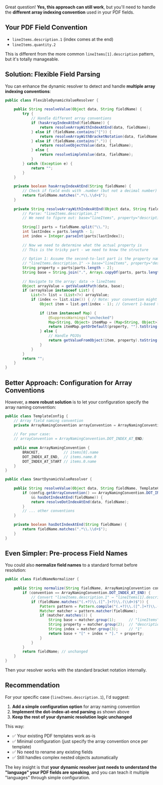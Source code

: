 Great question! **Yes, this approach can still work**, but you'll need to handle the **different array indexing convention** used in your PDF fields.

## Your PDF Field Convention
- `lineItems.description.1` (index comes at the end)
- `lineItems.quantity.2` 

This is different from the more common `lineItems[1].description` pattern, but it's totally manageable.

## Solution: Flexible Field Parsing

You can enhance the dynamic resolver to detect and handle **multiple array indexing conventions**:

```java
public class FlexibleDynamicValueResolver {
    
    public String resolveValue(Object data, String fieldName) {
        try {
            // Handle different array conventions
            if (hasArrayIndexAtEnd(fieldName)) {
                return resolveArrayWithIndexAtEnd(data, fieldName);
            } else if (fieldName.contains("[")) {
                return resolveArrayWithBracketNotation(data, fieldName);
            } else if (fieldName.contains(".")) {
                return resolveObjectValue(data, fieldName);
            } else {
                return resolveSimpleValue(data, fieldName);
            }
        } catch (Exception e) {
            return "";
        }
    }
    
    private boolean hasArrayIndexAtEnd(String fieldName) {
        // Check if field ends with .number (but not a decimal number)
        return fieldName.matches(".*\\.\\d+$");
    }
    
    private String resolveArrayWithIndexAtEnd(Object data, String fieldName) {
        // Parse: "lineItems.description.1" 
        // We need to figure out: base="lineItems", property="description", index=1
        
        String[] parts = fieldName.split("\\.");
        int lastIndex = parts.length - 1;
        int index = Integer.parseInt(parts[lastIndex]);
        
        // Now we need to determine what the actual property is
        // This is the tricky part - we need to know the structure
        
        // Option 1: Assume the second-to-last part is the property name
        // "lineItems.description.1" -> base="lineItems", property="description"
        String property = parts[parts.length - 2];
        String base = String.join(".", Arrays.copyOf(parts, parts.length - 2));
        
        // Navigate to the array: data -> lineItems
        Object arrayValue = getValueAtPath(data, base);
        if (arrayValue instanceof List) {
            List<?> list = (List<?>) arrayValue;
            if (index <= list.size()) { // Note: your convention might be 1-based
                Object item = list.get(index - 1); // Convert 1-based to 0-based
                
                if (item instanceof Map) {
                    @SuppressWarnings("unchecked")
                    Map<String, Object> itemMap = (Map<String, Object>) item;
                    return itemMap.getOrDefault(property, "").toString();
                } else {
                    // Handle POJOs
                    return getValueFromObject(item, property).toString();
                }
            }
        }
        return "";
    }
}
```

## Better Approach: Configuration for Array Conventions

However, a **more robust solution** is to let your configuration specify the array naming convention:

```java
public class TemplateConfig {
    // Array field naming convention
    private ArrayNamingConvention arrayConvention = ArrayNamingConvention.BRACKET;
    
    // For your case:
    // arrayConvention = ArrayNamingConvention.DOT_INDEX_AT_END;
    
    public enum ArrayNamingConvention {
        BRACKET,           // items[0].name
        DOT_INDEX_AT_END,  // items.name.0  
        DOT_INDEX_AT_START // items.0.name
    }
}

public class SmartDynamicValueResolver {
    
    public String resolveValue(Object data, String fieldName, TemplateConfig config) {
        if (config.getArrayConvention() == ArrayNamingConvention.DOT_INDEX_AT_END 
            && hasDotIndexAtEnd(fieldName)) {
            return resolveDotIndexAtEnd(data, fieldName);
        }
        // ... other conventions
    }
    
    private boolean hasDotIndexAtEnd(String fieldName) {
        return fieldName.matches(".*\\.\\d+$");
    }
}
```

## Even Simpler: Pre-process Field Names

You could also **normalize field names** to a standard format before resolution:

```java
public class FieldNameNormalizer {
    
    public String normalize(String fieldName, ArrayNamingConvention convention) {
        if (convention == ArrayNamingConvention.DOT_INDEX_AT_END) {
            // Convert "lineItems.description.1" → "lineItems[1].description"
            if (fieldName.matches("(.+?)\\.([^.]+?)\\.(\\d+)$")) {
                Pattern pattern = Pattern.compile("(.+?)\\.([^.]+?)\\.(\\d+)$");
                Matcher matcher = pattern.matcher(fieldName);
                if (matcher.matches()) {
                    String base = matcher.group(1);      // "lineItems"
                    String property = matcher.group(2);  // "description"  
                    String index = matcher.group(3);     // "1"
                    return base + "[" + index + "]." + property;
                }
            }
        }
        return fieldName; // unchanged
    }
}
```

Then your resolver works with the standard bracket notation internally.

## Recommendation

For your specific case (`lineItems.description.1`), I'd suggest:

1. **Add a simple configuration option** for array naming convention
2. **Implement the dot-index-at-end parsing** as shown above
3. **Keep the rest of your dynamic resolution logic unchanged**

This way:
- ✅ Your existing PDF templates work as-is
- ✅ Minimal configuration (just specify the array convention once per template)
- ✅ No need to rename any existing fields
- ✅ Still handles complex nested objects automatically

The key insight is that **your dynamic resolver just needs to understand the "language" your PDF fields are speaking**, and you can teach it multiple "languages" through simple configuration.
